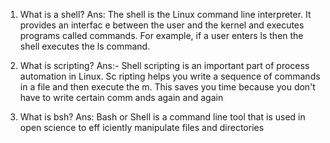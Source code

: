 1. What is a shell?
Ans: The shell is the Linux command line interpreter. It provides an interfac
e between the user and the kernel and executes programs called commands.
 For example, if a user enters ls then the shell executes the ls command.

2. What is scripting?
Ans:- Shell scripting is an important part of process automation in Linux. Sc
ripting helps you write a sequence of commands in a file and then execute the
m. This saves you time because you don't have to write certain comm
ands again and again

3. What is bsh?
Ans: Bash or Shell is a command line tool that is used in open science to eff
iciently manipulate files and directories

